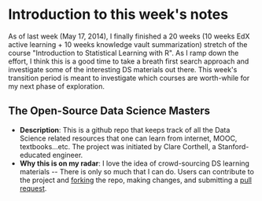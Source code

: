 # Introduction to this week's notes
As of last week (May 17, 2014), I finally finished a 20 weeks (10 weeks EdX active learning + 10 weeks knowledge vault summarization) stretch of the course "Introduction to Statistical Learning with R". As I ramp down the effort, I think this is a good time to take a breath first search approach and investigate some of the interesting DS materials out there. This week's transition period is meant to investigate which courses are worth-while for my next phase of exploration.

## The Open-Source Data Science Masters
* **Description**: This is a github repo that keeps track of all the Data Science related resources that one can learn from internet, MOOC, textbooks...etc. The project was initiated by Clare Corthell, a Stanford-educated engineer. 
* **Why this is on my radar**: I love the idea of crowd-sourcing DS learning materials -- There is only so much that I can do. Users can contribute to the project and [forking](https://help.github.com/articles/fork-a-repo) the repo, making changes, and submitting a [pull request](https://help.github.com/articles/using-pull-requests).
